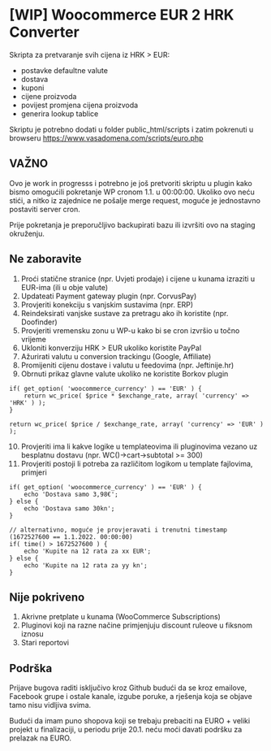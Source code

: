 # [WIP] Woocommerce EUR 2 HRK Converter

Skripta za pretvaranje svih cijena iz HRK > EUR:
- postavke defaultne valute
- dostava
- kuponi
- cijene proizvoda
- povijest promjena cijena proizvoda
- generira lookup tablice

Skriptu je potrebno dodati u folder public_html/scripts i zatim pokrenuti u browseru https://www.vasadomena.com/scripts/euro.php

## VAŽNO

Ovo je work in progresss i potrebno je još pretvoriti skriptu u plugin kako bismo omogućili pokretanje WP cronom 1.1. u 00:00:00. Ukoliko ovo neću stići, a nitko iz zajednice ne pošalje merge request, moguće je jednostavno postaviti server cron.

Prije pokretanja je preporučljivo backupirati bazu ili izvršiti ovo na staging okruženju.

## Ne zaboravite
1. Proći statične stranice (npr. Uvjeti prodaje) i cijene u kunama izraziti u EUR-ima (ili u obje valute)
2. Updateati Payment gateway plugin (npr. CorvusPay)
3. Provjeriti konekciju s vanjskim sustavima (npr. ERP)
4. Reindeksirati vanjske sustave za pretragu ako ih koristite (npr. Doofinder)
5. Provjeriti vremensku zonu u WP-u kako bi se cron izvršio u točno vrijeme
6. Ukloniti konverziju HRK > EUR ukoliko koristite PayPal
7. Ažurirati valutu u conversion trackingu (Google, Affiliate)
8. Promijeniti cijenu dostave i valutu u feedovima (npr. Jeftinije.hr)
9. Obrnuti prikaz glavne valute ukoliko ne koristite Borkov plugin

```
if( get_option( 'woocommerce_currency' ) == 'EUR' ) {
    return wc_price( $price * $exchange_rate, array( 'currency' => 'HRK' ) );
}

return wc_price( $price / $exchange_rate, array( 'currency' => 'EUR' ) );
```

10. Provjeriti ima li kakve logike u templateovima ili pluginovima vezano uz besplatnu dostavu (npr. WC()->cart->subtotal >= 300)
11. Provjeriti postoji li potreba za različitom logikom u template fajlovima, primjeri

```
if( get_option( 'woocommerce_currency' ) == 'EUR' ) {
    echo 'Dostava samo 3,98€';
} else {
    echo 'Dostava samo 30kn';
}

// alternativno, moguće je provjeravati i trenutni timestamp (1672527600 == 1.1.2022. 00:00:00)
if( time() > 1672527600 ) {
    echo 'Kupite na 12 rata za xx EUR';
} else {
    echo 'Kupite na 12 rata za yy kn';
}
```

## Nije pokriveno
1. Akrivne pretplate u kunama (WooCommerce Subscriptions)
2. Pluginovi koji na razne načine primjenjuju discount ruleove u fiksnom iznosu
3. Stari reportovi

## Podrška
Prijave bugova raditi isključivo kroz Github budući da se kroz emailove, Facebook grupe i ostale kanale, izgube poruke, a rješenja koja se objave tamo nisu vidljiva svima.

Budući da imam puno shopova koji se trebaju prebaciti na EURO + veliki projekt u finalizaciji, u periodu prije 20.1. neću moći davati podršku za prelazak na EURO.
